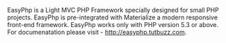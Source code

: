 EasyPhp is a Light MVC PHP Framework specially designed for small PHP projects. EasyPhp is pre-integrated with Materialize a modern responsive front-end framework. EasyPhp works only with PHP version 5.3 or above. For documenatation please visit - http://easyphp.tutbuzz.com. 
